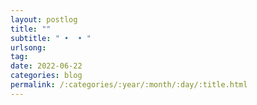 ```yaml
---
layout: postlog
title: ""
subtitle: " •  • "
urlsong: 
tag:
date: 2022-06-22
categories: blog
permalink: /:categories/:year/:month/:day/:title.html
---
```



